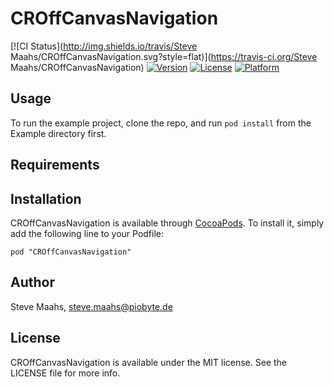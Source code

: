 # CROffCanvasNavigation

[![CI Status](http://img.shields.io/travis/Steve Maahs/CROffCanvasNavigation.svg?style=flat)](https://travis-ci.org/Steve Maahs/CROffCanvasNavigation)
[![Version](https://img.shields.io/cocoapods/v/CROffCanvasNavigation.svg?style=flat)](http://cocoadocs.org/docsets/CROffCanvasNavigation)
[![License](https://img.shields.io/cocoapods/l/CROffCanvasNavigation.svg?style=flat)](http://cocoadocs.org/docsets/CROffCanvasNavigation)
[![Platform](https://img.shields.io/cocoapods/p/CROffCanvasNavigation.svg?style=flat)](http://cocoadocs.org/docsets/CROffCanvasNavigation)

## Usage

To run the example project, clone the repo, and run `pod install` from the Example directory first.

## Requirements

## Installation

CROffCanvasNavigation is available through [CocoaPods](http://cocoapods.org). To install
it, simply add the following line to your Podfile:

    pod "CROffCanvasNavigation"

## Author

Steve Maahs, steve.maahs@piobyte.de

## License

CROffCanvasNavigation is available under the MIT license. See the LICENSE file for more info.

